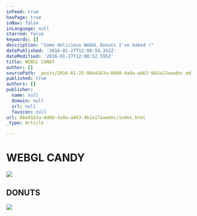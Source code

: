 ```yaml
---
inFeed: true
hasPage: true
inNav: false
inLanguage: null
starred: false
keywords: []
description: "Some delicious WebGL Donuts I've baked !"
datePublished: '2016-01-27T12:00:54.351Z'
dateModified: '2016-01-27T12:00:52.595Z'
title: WEBGL CANDY
author: []
sourcePath: _posts/2016-01-25-08a4163a-0d80-4a9a-a663-9b2a17aaedec.md
published: true
authors: []
publisher:
  name: null
  domain: null
  url: null
  favicon: null
url: 08a4163a-0d80-4a9a-a663-9b2a17aaedec/index.html
_type: Article

---
```

# WEBGL CANDY
![](https://s3-us-west-2.amazonaws.com/the-grid-img/p/75059153bbe9bfa4c4d4151be2008ca0970cf43a.png)

## DONUTS
![](https://s3-us-west-2.amazonaws.com/the-grid-img/p/e47e760d0586713b3456017a6c5a3b236dab09fd.gif)